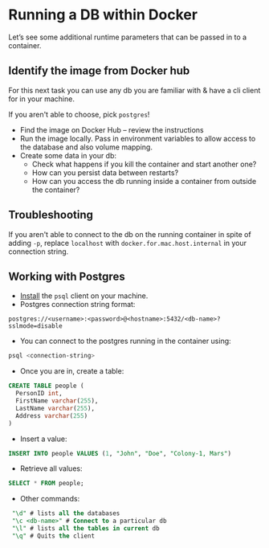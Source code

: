 # Running a DB within Docker

Let’s see some additional runtime parameters that can be passed in to a container.

## Identify the image from Docker hub

For this next task you can use any db you are familiar with & have a cli client for in your machine.

If you aren't able to choose, pick `postgres`!

- Find the image on Docker Hub – review the instructions
- Run the image locally. Pass in environment variables to allow access to the database and also volume mapping.
- Create some data in your db:
  - Check what happens if you kill the container and start another one?
  - How can you persist data between restarts?
  - How can you access the db running inside a container from outside the container?

## Troubleshooting

If you aren't able to connect to the db on the running container in spite of adding `-p`, replace `localhost` with `docker.for.mac.host.internal` in your connection string.

## Working with Postgres

- [Install](https://blog.timescale.com/tutorials/how-to-install-psql-on-mac-ubuntu-debian-windows/) the `psql` client on your machine.
- Postgres connection string format:

`postgres://<username>:<password>@<hostname>:5432/<db-name>?sslmode=disable`

- You can connect to the postgres running in the container using:

```bash
psql <connection-string>
```

- Once you are in, create a table:

```sql
CREATE TABLE people (
  PersonID int,
  FirstName varchar(255),
  LastName varchar(255),
  Address varchar(255)
)
```

- Insert a value:

```sql
INSERT INTO people VALUES (1, "John", "Doe", "Colony-1, Mars")
```

- Retrieve all values:

```sql
SELECT * FROM people;
```

- Other commands:

```sql
 "\d" # lists all the databases
 "\c <db-name>" # Connect to a particular db
 "\l" # lists all the tables in current db
 "\q" # Quits the client
```
